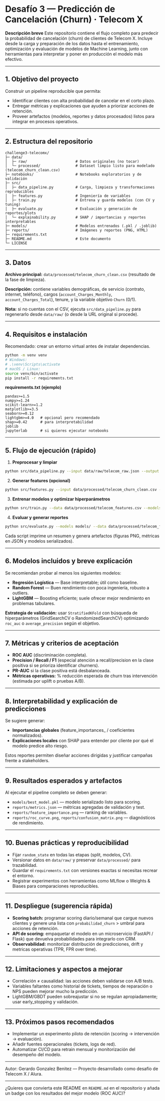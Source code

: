 # Desafío 3 — Predicción de Cancelación (Churn) · Telecom X

**Descripción breve**
Este repositorio contiene el flujo completo para predecir la probabilidad de cancelación (churn) de clientes de Telecom X. Incluye desde la carga y preparación de los datos hasta el entrenamiento, optimización y evaluación de modelos de Machine Learning, junto con herramientas para interpretar y poner en producción el modelo más efectivo.

---

## 1. Objetivo del proyecto

Construir un pipeline reproducible que permita:

* Identificar clientes con alta probabilidad de cancelar en el corto plazo.
* Entregar métricas y explicaciones que ayuden a priorizar acciones de retención.
* Proveer artefactos (modelos, reportes y datos procesados) listos para integrar en procesos operativos.

---

## 2. Estructura del repositorio

```
challenge3-telecomx/
├─ data/
│  ├─ raw/                      # Datos originales (no tocar)
│  └─ processed/                # Dataset limpio listo para modelado (telecom_churn_clean.csv)
├─ notebooks/                   # Notebooks exploratorios y de validación
├─ src/
│  ├─ data_pipeline.py          # Carga, limpieza y transformaciones reproducibles
│  ├─ features.py               # Ingeniería de variables
│  ├─ train.py                  # Entrena y guarda modelos (con CV y tuning)
│  ├─ evaluate.py               # Evaluación y generación de reportes/plots
│  └─ explainability.py         # SHAP / importancias y reportes interpretables
├─ models/                      # Modelos entrenados (.pkl / .joblib)
├─ reports/                     # Imágenes y reportes (PNG, HTML)
├─ requirements.txt
├─ README.md                    # Este documento
└─ LICENSE
```

---

## 3. Datos

**Archivo principal:** `data/processed/telecom_churn_clean.csv` (resultado de la fase de limpieza).

**Descripción:** contiene variables demográficas, de servicio (contrato, internet, teléfono), cargos (`account_Charges_Monthly`, `account_Charges_Total`), tenure, y la variable objetivo `Churn` (0/1).

**Nota:** si no cuentas con el CSV, ejecuta `src/data_pipeline.py` para regenerarlo desde `data/raw/` (o desde la URL original si procede).

---

## 4. Requisitos e instalación

Recomendado: crear un entorno virtual antes de instalar dependencias.

```bash
python -m venv venv
# Windows:
# .\venv\Scripts\activate
# macOS / Linux:
source venv/bin/activate
pip install -r requirements.txt
```

**requirements.txt (ejemplo)**

```
pandas>=1.5
numpy>=1.24
scikit-learn>=1.2
matplotlib>=3.5
seaborn>=0.12
lightgbm>=4.0   # opcional pero recomendado
shap>=0.42      # para interpretabilidad
joblib
jupyterlab      # si quieres ejecutar notebooks
```

---

## 5. Flujo de ejecución (rápido)

1. **Preprocesar y limpiar**

```bash
python src/data_pipeline.py --input data/raw/telecom_raw.json --output data/processed/telecom_churn_clean.csv
```

2. **Generar features (opcional)**

```bash
python src/features.py --input data/processed/telecom_churn_clean.csv --output data/processed/telecom_features.csv
```

3. **Entrenar modelos y optimizar hiperparámetros**

```bash
python src/train.py --data data/processed/telecom_features.csv --models_out models/
```

4. **Evaluar y generar reportes**

```bash
python src/evaluate.py --models models/ --data data/processed/telecom_features.csv --out reports/
```

Cada script imprime un resumen y genera artefactos (figuras PNG, métricas en JSON y modelos serializados).

---

## 6. Modelos incluidos y breve explicación

Se recomiendan probar al menos los siguientes modelos:

* **Regresión Logística** — Base interpretable; útil como baseline.
* **Random Forest** — Buen rendimiento con poca ingeniería, robusto a outliers.
* **LightGBM** — Boosting eficiente; suele ofrecer mejor rendimiento en problemas tabulares.

**Estrategia de validación:** usar `StratifiedKFold` con búsqueda de hiperparámetros (GridSearchCV o RandomizedSearchCV) optimizando `roc_auc` o `average_precision` según el objetivo.

---

## 7. Métricas y criterios de aceptación

* **ROC AUC** (discriminación completa).
* **Precision / Recall / F1** (especial atención a recall/precision en la clase positiva si se prioriza identificar churners).
* **PR-AUC** si la clase positiva está desbalanceada.
* **Métricas operativas:** % reducción esperada de churn tras intervención (estimada por uplift o pruebas A/B).

---

## 8. Interpretabilidad y explicación de predicciones

Se sugiere generar:

* **Importancias globales** (feature\_importances\_ / coeficientes normalizados).
* **Explicaciones locales** con SHAP para entender por cliente por qué el modelo predice alto riesgo.

Estos reportes permiten diseñar acciones dirigidas y justificar campañas frente a stakeholders.

---

## 9. Resultados esperados y artefactos

Al ejecutar el pipeline completo se deben generar:

* `models/best_model.pkl` — modelo serializado listo para scoring.
* `reports/metrics.json` — métricas agregadas de validación y test.
* `reports/feature_importance.png` — ranking de variables.
* `reports/roc_curve.png`, `reports/confusion_matrix.png` — diagnósticos de rendimiento.

---

## 10. Buenas prácticas y reproducibilidad

* Fijar `random_state` en todas las etapas (split, modelos, CV).
* Versionar datos en `data/raw/` y preservar `data/processed/` para trazabilidad.
* Guardar el `requirements.txt` con versiones exactas si necesitas recrear el entorno.
* Registrar experimentos con herramientas como MLflow o Weights & Biases para comparaciones reproducibles.

---

## 11. Despliegue (sugerencia rápida)

* **Scoring batch:** programar scoring diario/semanal que cargue nuevos clientes y genere una lista con `probabilidad_churn` > umbral para acciones de retención.
* **API de scoring:** empaquetar el modelo en un microservicio (FastAPI / Flask) que devuelva probabilidades para integrarlo con CRM.
* **Observabilidad:** monitorizar distribución de predicciones, drift y metricas operativas (TPR, FPR over time).

---

## 12. Limitaciones y aspectos a mejorar

* Correlación ≠ causalidad: las acciones deben validarse con A/B tests.
* Variables faltantes como historial de tickets, tiempos de reparación o NPS pueden mejorar mucho la predicción.
* LightGBM/GBDT pueden sobreajustar si no se regulan apropiadamente; usar early\_stopping y validación.

---

## 13. Próximos pasos recomendados

* Implementar un experimento piloto de retención (scoring → intervención → evaluación).
* Añadir fuentes operacionales (tickets, logs de red).
* Automatizar CI/CD para retrain mensual y monitorización del desempeño del modelo.

---

Autor: Gerardo Gonzalez Benitez — Proyecto desarrollado como desafío de Telecom X / Alura.

---

¿Quieres que convierta este README en `README.md` en el repositorio y añada un badge con los resultados del mejor modelo (ROC AUC)?
